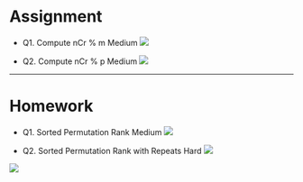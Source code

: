 # Assignment
 
 
- Q1. Compute nCr % m Medium [![](https://img.shields.io/badge/-MEDIUM-yellow)]()

- Q2. Compute nCr % p Medium [![](https://img.shields.io/badge/-MEDIUM-yellow)]()




*** 

# Homework
 
- Q1. Sorted Permutation Rank Medium [![](https://img.shields.io/badge/-MEDIUM-yellow)]()

- Q2. Sorted Permutation Rank with Repeats Hard [![](https://img.shields.io/badge/-HARD-red)]()



[![](https://img.shields.io/badge/github-blue?style=for-the-badge)](https://github.com/pashmash372)

 ~~~~~~~~